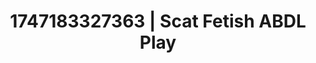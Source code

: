 ---
categories:
- Mutual desire
- Erotic dance
- Enema fetish
- Neon-lit seduction
- Anime
image: /assets/images/1747183327363.webp
layout: post
seo:
  description: Featured content with exclusive ABDL Play, Scat Fetish. HD images available.
  keywords: ABDL Play, Scat Fetish
  og_image: /assets/images/1747183327363.webp
  schema_type: VisualArtwork
tags:
- '#1747183327363'
- ABDL Play
- Scat Fetish
title: 1747183327363 | Scat Fetish ABDL Play
---